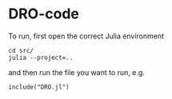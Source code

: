 # DRO-code

To run, first open the correct Julia environment

```
cd src/
julia --project=..
```

and then run the file you want to run, e.g.

```
include("DRO.jl")
```